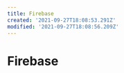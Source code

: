 ```yaml
---
title: Firebase
created: '2021-09-27T18:08:53.291Z'
modified: '2021-09-27T18:08:56.209Z'
---
```


# Firebase
